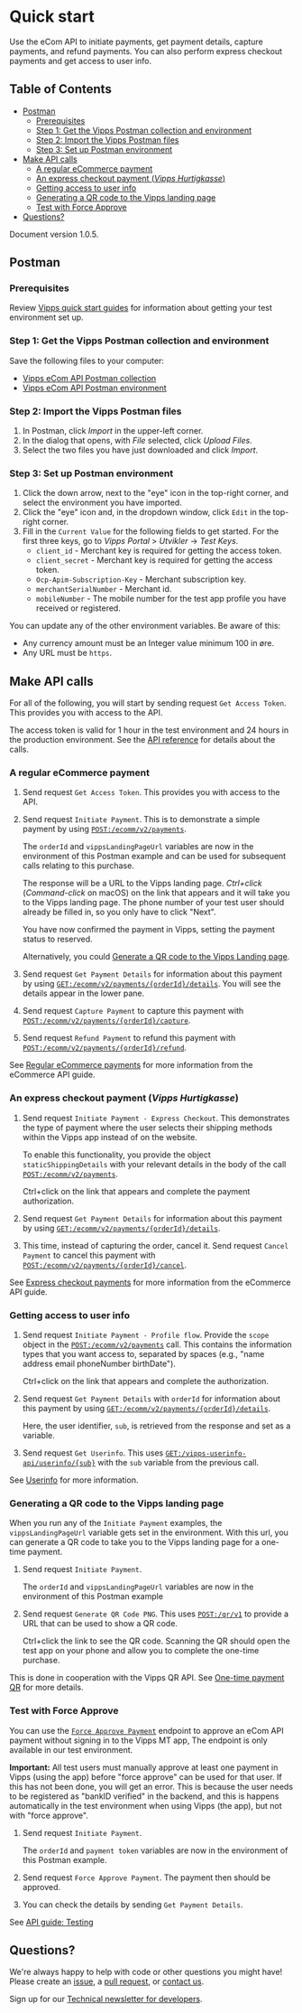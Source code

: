 <!-- START_METADATA
---
title: Quick start
sidebar_position: 10
---
END_METADATA -->

# Quick start

Use the eCom API to initiate payments, get payment details, capture payments, and refund payments.
You can also perform express checkout payments and get access to user info.

<!-- START_TOC -->

## Table of Contents

* [Postman](#postman)
  * [Prerequisites](#prerequisites)
  * [Step 1: Get the Vipps Postman collection and environment](#step-1-get-the-vipps-postman-collection-and-environment)
  * [Step 2: Import the Vipps Postman files](#step-2-import-the-vipps-postman-files)
  * [Step 3: Set up Postman environment](#step-3-set-up-postman-environment)
* [Make API calls](#make-api-calls)
  * [A regular eCommerce payment](#a-regular-ecommerce-payment)
  * [An express checkout payment (*Vipps Hurtigkasse*)](#an-express-checkout-payment-vipps-hurtigkasse)
  * [Getting access to user info](#getting-access-to-user-info)
  * [Generating a QR code to the Vipps landing page](#generating-a-qr-code-to-the-vipps-landing-page)
  * [Test with Force Approve](#test-with-force-approve)
* [Questions?](#questions)

<!-- END_TOC -->

Document version 1.0.5.

## Postman

### Prerequisites

Review
[Vipps quick start guides](https://vippsas.github.io/vipps-developer-docs/docs/vipps-developers/vipps-quick-start-guides) for information about getting your test environment set up.

### Step 1: Get the Vipps Postman collection and environment

Save the following files to your computer:

* [Vipps eCom API Postman collection](tools/vipps-ecom-api-postman-collection.json)
* [Vipps eCom API Postman environment](tools/vipps-ecom-api-postman-environment.json)

### Step 2: Import the Vipps Postman files

1. In Postman, click *Import* in the upper-left corner.
1. In the dialog that opens, with *File* selected, click *Upload Files*.
1. Select the two files you have just downloaded and click *Import*.

### Step 3: Set up Postman environment

1. Click the down arrow, next to the "eye" icon in the top-right corner, and select the environment you have imported.
2. Click the "eye" icon and, in the dropdown window, click `Edit` in the top-right corner.
3. Fill in the `Current Value` for the following fields to get started.
   For the first three keys, go to *Vipps Portal* > *Utvikler* ->  *Test Keys*.
   * `client_id` - Merchant key is required for getting the access token.
   * `client_secret` - Merchant key is required for getting the access token.
   * `Ocp-Apim-Subscription-Key` - Merchant subscription key.
   * `merchantSerialNumber` - Merchant id.
   * `mobileNumber` - The mobile number for the test app profile you have received or registered.

You can update any of the other environment variables. Be aware of this:

* Any currency amount must be an Integer value minimum 100 in øre.
* Any URL must be `https`.

## Make API calls

For all of the following, you will start by sending request `Get Access Token`.
This provides you with access to the API.

The access token is valid for 1 hour in the test environment
and 24 hours in the production environment.
See the
[API reference](https://vippsas.github.io/vipps-developer-docs/api/ecom)
for details about the calls.

### A regular eCommerce payment

1. Send request `Get Access Token`. This provides you with access to the API.

1. Send request `Initiate Payment`. This is to demonstrate a simple payment by using
   [`POST:/ecomm/v2/payments`](https://vippsas.github.io/vipps-developer-docs/api/ecom#tag/Vipps-eCom-API/operation/initiatePaymentV3UsingPOST).

   The `orderId` and `vippsLandingPageUrl` variables are now in the environment
   of this Postman example and can be used for subsequent calls relating to this purchase.

   The response will be a URL to the Vipps landing page.
   *Ctrl+click* (*Command-click* on macOS) on the link that appears and it will take
   you to the Vipps landing page.
   The phone number of your test user should already be filled in, so you only have to click "Next".

   You have now confirmed the payment in Vipps, setting the payment status to reserved.

   Alternatively, you could
   [Generate a QR code to the Vipps Landing page](#generating-a-qr-code-to-the-vipps-landing-page).

1. Send request `Get Payment Details` for information about this payment by using
   [`GET:/ecomm/v2/payments/{orderId}/details`](https://vippsas.github.io/vipps-developer-docs/api/ecom#tag/Vipps-eCom-API/operation/getPaymentDetailsUsingGET). You will see the details appear in the lower pane.

1. Send request `Capture Payment` to capture this payment with
   [`POST:/ecomm/v2/payments/{orderId}/capture`](https://vippsas.github.io/vipps-developer-docs/api/ecom#tag/Vipps-eCom-API/operation/capturePaymentUsingPOST).

1. Send request `Refund Payment` to refund this payment with
   [`POST:/ecomm/v2/payments/{orderId}/refund`](https://vippsas.github.io/vipps-developer-docs/api/ecom#tag/Vipps-eCom-API/operation/refundPaymentUsingPOST).

See
[Regular eCommerce payments](vipps-ecom-api.md#regular-ecommerce-payments)
for more information from the eCommerce API guide.

### An express checkout payment (*Vipps Hurtigkasse*)

1. Send request `Initiate Payment - Express Checkout`. This demonstrates the type
   of payment where the user selects their shipping methods within the Vipps app
   instead of on the website.

   To enable this functionality, you provide the object `staticShippingDetails`
   with your relevant details in the body of the call
   [`POST:/ecomm/v2/payments`](https://vippsas.github.io/vipps-developer-docs/api/ecom#tag/Vipps-eCom-API/operation/initiatePaymentV3UsingPOST).

   Ctrl+click on the link that appears and complete the payment authorization.

1. Send request `Get Payment Details` for information about this payment by using
   [`GET:/ecomm/v2/payments/{orderId}/details`](https://vippsas.github.io/vipps-developer-docs/api/ecom#tag/Vipps-eCom-API/operation/getPaymentDetailsUsingGET).

1. This time, instead of capturing the order, cancel it. Send request `Cancel Payment`
   to cancel this payment with
   [`POST:/ecomm/v2/payments/{orderId}/cancel`](https://vippsas.github.io/vipps-developer-docs/api/ecom#tag/Vipps-eCom-API/operation/cancelPaymentRequestUsingPUT).

See
[Express checkout payments](vipps-ecom-api.md#express-checkout-payments)
for more information from the eCommerce API guide.

### Getting access to user info

1. Send request `Initiate Payment - Profile flow`. Provide the `scope` object in the
   [`POST:/ecomm/v2/payments`](https://vippsas.github.io/vipps-developer-docs/api/ecom#tag/Vipps-eCom-API/operation/initiatePaymentV3UsingPOST)
   call. This contains the information types that you want access to, separated
   by spaces (e.g., "name address email phoneNumber birthDate").

   Ctrl+click on the link that appears and complete the authorization.

2. Send request `Get Payment Details` with `orderId` for information about this
   payment by using [`GET:/ecomm/v2/payments/{orderId}/details`](https://vippsas.github.io/vipps-developer-docs/api/ecom#tag/Vipps-eCom-API/operation/getPaymentDetailsUsingGET).

   Here, the user identifier, `sub`, is retrieved from the response and set as a variable.

3. Send request `Get Userinfo`. This uses
   [`GET:/vipps-userinfo-api/userinfo/{sub}`](https://vippsas.github.io/vipps-developer-docs/api/ecom#tag/Vipps-Userinfo-API/operation/getUserinfo)
   with the `sub` variable from the previous call.

See
[Userinfo](vipps-ecom-api.md#userinfo)
for more information.

### Generating a QR code to the Vipps landing page

When you run any of the `Initiate Payment` examples, the `vippsLandingPageUrl` variable gets set in the environment.
With this url, you can generate a QR code to take you to the Vipps landing page for a one-time payment.

1. Send request `Initiate Payment`.

   The `orderId` and `vippsLandingPageUrl` variables are now in the environment of this Postman example

1. Send request `Generate QR Code PNG`. This uses
   [`POST:/qr/v1`](https://vippsas.github.io/vipps-qr-api/#/One%20time%20payment%20QR/generateOtpQr)
   to provide a URL that can be used to show a QR code.

   Ctrl+click the link to see the QR code. Scanning the QR should open the test
   app on your phone and allow you to complete the one-time purchase.

This is done in cooperation with the Vipps QR API. See
[One-time payment QR](https://github.com/vippsas/vipps-qr-api#one-time-payment-qr)
for more details.

### Test with Force Approve

You can use the
[`Force Approve Payment`](https://vippsas.github.io/vipps-developer-docs/api/ecom#tag/Vipps-eCom-API/operation/integrationTestApprovePayment)
endpoint
to approve an eCom API payment without signing in to the Vipps MT app,
The endpoint is only available in our test environment.

**Important:** All test users must manually approve at least one payment in
Vipps (using the app) before "force approve" can be used for that user.
If this has not been done, you will get an error.
This is because the user needs to be registered as
"bankID verified" in the backend, and this is happens automatically in
the test environment when using Vipps (the app), but not with "force approve".

1. Send request `Initiate Payment`.

   The `orderId` and `payment token` variables are now in the environment of this Postman example.

1. Send request `Force Approve Payment`. The payment then should be approved.

1. You can check the details by sending `Get Payment Details`.

See [API guide: Testing](vipps-ecom-api#testing)

## Questions?

We're always happy to help with code or other questions you might have!
Please create an [issue](https://github.com/vippsas/vipps-ecom-api/issues),
a [pull request](https://github.com/vippsas/vipps-ecom-api/pulls),
or [contact us](https://github.com/vippsas/vipps-developers/blob/master/contact.md).

Sign up for our [Technical newsletter for developers](https://github.com/vippsas/vipps-developers/tree/master/newsletters).
